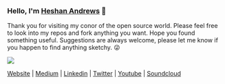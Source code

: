 ### Hello, I'm [Heshan Andrews](https://heshanandrews.codes) 👋

Thank you for visiting my conor of the open source world. Please feel free to look into my repos and fork anything you want. Hope you found something useful. Suggestions are always welcome, please let me know if you happen to find anything sketchy. 😜

[![](https://github-readme-stats.vercel.app/api?username=gravewalker666&hide_border=true&hide_title=true)](https://github.com/gravewalker666/github-readme-stats)

[Website](https://heshanandrews.codes) | [Medium](https://andrewsgravewalker.medium.com) | [Linkedin](https://linkedin.com/in/heshan-andrews) | [Twitter](https://twitter.com/AndrewsHeshan) | [Youtube](https://www.youtube.com/channel/UC_sFJoi1Wm08oBMKLWegmgQ) | [Soundcloud](https://soundcloud.com/user-150007563)
